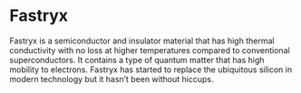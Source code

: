 # Fastryx

Fastryx is a semiconductor and insulator material that has high thermal conductivity with no loss at higher temperatures compared to conventional superconductors. It contains a type of quantum matter that has high mobility to electrons. Fastryx has started to replace the ubiquitous silicon in modern technology but it hasn’t been without hiccups.
